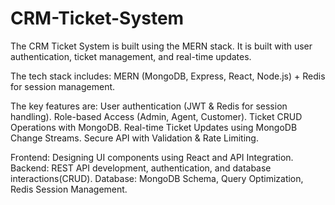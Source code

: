# CRM-Ticket-System
The CRM Ticket System is built using the MERN stack. 
It is built with user authentication, ticket management, and real-time updates.

The tech stack includes: MERN (MongoDB, Express, React, Node.js) + Redis for session management.

The key features are:
User authentication (JWT & Redis for session handling).
Role-based Access (Admin, Agent, Customer).
Ticket CRUD Operations with MongoDB.
Real-time Ticket Updates using MongoDB Change Streams.
Secure API with Validation & Rate Limiting.

Frontend: Designing UI components using React and API Integration.
Backend: REST API development, authentication, and database interactions(CRUD).
Database: MongoDB Schema, Query Optimization, Redis Session Management.

